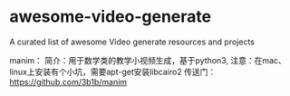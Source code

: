 # awesome-video-generate
A curated list of awesome Video generate resources and projects

manim：
简介：用于数学类的教学小视频生成，基于python3, 注意：在mac、linux上安装有个小坑，需要apt-get安装libcairo2
传送门：https://github.com/3b1b/manim
